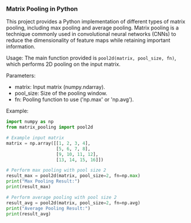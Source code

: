 
### Matrix Pooling in Python

This project provides a Python implementation of different types of matrix pooling, including max pooling and average pooling. Matrix pooling is a technique commonly used in convolutional neural networks (CNNs) to reduce the dimensionality of feature maps while retaining important information.

Usage:
The main function provided is `pool2d(matrix, pool_size, fn)`, which performs 2D pooling on the input matrix.

Parameters:
- matrix: Input matrix (numpy.ndarray).
- pool_size: Size of the pooling window.
- fn: Pooling function to use ('np.max' or 'np.avg').

Example:
```python
import numpy as np
from matrix_pooling import pool2d

# Example input matrix
matrix = np.array([[1, 2, 3, 4],
                   [5, 6, 7, 8],
                   [9, 10, 11, 12],
                   [13, 14, 15, 16]])

# Perform max pooling with pool size 2
result_max = pool2d(matrix, pool_size=2, fn=np.max)
print("Max Pooling Result:")
print(result_max)

# Perform average pooling with pool size 2
result_avg = pool2d(matrix, pool_size=2, fn=np.avg)
print("Average Pooling Result:")
print(result_avg)
```
